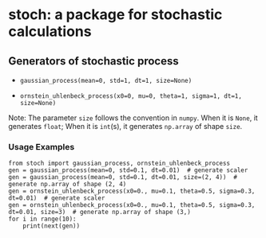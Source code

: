 stoch: a package for stochastic calculations
====


## Generators of stochastic process

- `gaussian_process(mean=0, std=1, dt=1, size=None)`

- `ornstein_uhlenbeck_process(x0=0, mu=0, theta=1, sigma=1, dt=1, size=None)`

Note: The parameter `size` follows the convention in `numpy`. When it is `None`, it generates `float`; When it is `int`(s), it generates `np.array` of shape `size`.


### Usage Examples

```
from stoch import gaussian_process, ornstein_uhlenbeck_process
gen = gaussian_process(mean=0, std=0.1, dt=0.01)  # generate scaler
gen = gaussian_process(mean=0, std=0.1, dt=0.01, size=(2, 4))  # generate np.array of shape (2, 4)
gen = ornstein_uhlenbeck_process(x0=0., mu=0.1, theta=0.5, sigma=0.3, dt=0.01)  # generate scaler
gen = ornstein_uhlenbeck_process(x0=0., mu=0.1, theta=0.5, sigma=0.3, dt=0.01, size=3)  # generate np.array of shape (3,)
for i in range(10):
    print(next(gen))
```
